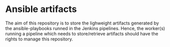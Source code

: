 # Ansible artifacts

The aim of this repository is to store the lighweight artifacts generated by the ansible-playbooks runned in the Jenkins pipelines. Hence, the worker(s) running a pipeline which needs to store/retrieve artifacts should have the rights to manage this repository.

